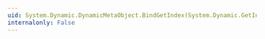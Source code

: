 ```yaml
---
uid: System.Dynamic.DynamicMetaObject.BindGetIndex(System.Dynamic.GetIndexBinder,System.Dynamic.DynamicMetaObject[])
internalonly: False
---
```


